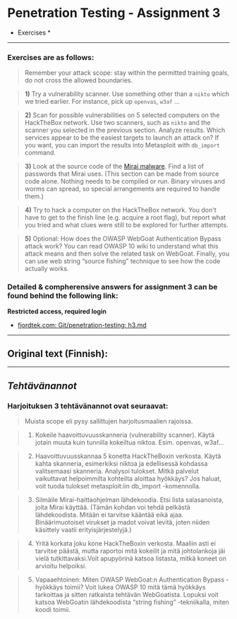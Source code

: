 Penetration Testing - Assignment 3
==============

* Exercises *
--------------

### Exercises are as follows:

> Remember your attack scope: stay within the permitted training goals, do not cross the allowed boundaries.

> **1)** Try a vulnerability scanner. Use something other than a `nikto` which we tried earlier. For instance, pick up `openvas`, `w3af` ...

> **2)** Scan for possible vulnerabilities on 5 selected computers on the HackTheBox network. Use two scanners, such as `nikto` and the scanner you selected in the previous section. Analyze results. Which services appear to be the easiest targets to launch an attack on? If you want, you can import the results into Metasploit with `db_import` command.

> **3)** Look at the source code of the [Mirai malware](https://en.wikipedia.org/wiki/Mirai_(malware)). Find a list of passwords that Mirai uses. (This section can be made from source code alone. Nothing needs to be compiled or run. Binary viruses and worms can spread, so special arrangements are required to handle them.)

> **4)** Try to hack a computer on the HackTheBox network. You don't have to get to the finish line (e.g. acquire a root flag), but report what you tried and what clues were still to be explored for further attempts.

> **5)** Optional: How does the OWASP WebGoat Authentication Bypass attack work? You can read OWASP 10 wiki to understand what this attack means and then solve the related task on WebGoat. Finally, you can use web string “source fishing” technique to see how the code actually works.

### Detailed & compherensive answers for assignment 3 can be found behind the following link:

**Restricted access, required login**

- [fjordtek.com: Git/penetration-testing: h3.md](https://fjordtek.com/git/Fincer/penetration-testing/src/branch/master/exercises/h3.md)

--------------

## Original text (Finnish):

--------------

*Tehtävänannot*
--------------

### Harjoituksen 3 tehtävänannot ovat seuraavat:

> Muista scope eli pysy sallittujen harjoitusmaalien rajoissa.

> 1) Kokeile haavoittuvuusskanneria (vulnerability scanner). Käytä jotain muuta kuin tunnilla kokeiltua niktoa. Esim. openvas, w3af...

> 2) Haavoittuvuusskannaa 5 konetta HackTheBoxin verkosta. Käytä kahta skanneria, esimerkiksi niktoa ja edellisessä kohdassa valitsemaasi skanneria. Analysoi tulokset. Mitkä palvelut vaikuttavat helpoimmilta kohteilta aloittaa hyökkäys? Jos haluat, voit tuoda tulokset metasploit:iin db_import -komennolla.

> 3) Silmäile Mirai-haittaohjelman lähdekoodia. Etsi lista salasanoista, joita Mirai käyttää. (Tämän kohdan voi tehdä pelkästä lähdekoodista. Mitään ei tarvitse kääntää eikä ajaa. Binäärimuotoiset virukset ja madot voivat levitä, joten niiden käsittely vaatii erityisjärjestelyjä.)

> 4) Yritä korkata joku kone HackTheBoxin verkosta. Maaliin asti ei tarvitse päästä, mutta raportoi mitä kokeilit ja mitä johtolankoja jäi vielä tutkittavaksi.Voit apupyörinä katsoa listasta, mitkä koneet on arvioitu helpoiksi.

> 5) Vapaaehtoinen: Miten OWASP WebGoat:n Authentication Bypass -hyökkäys toimii? Voit lukea OWASP 10 mitä tämä hyökkäys tarkoittaa ja sitten ratkaista tehtävän WebGoatista. Lopuksi voit katsoa WebGoatin lähdekoodista “string fishing” -tekniikalla, miten koodi toimii.
